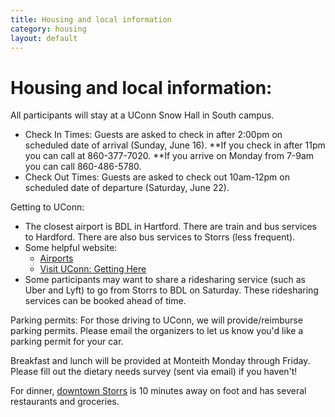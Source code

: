 ```yaml
---
title: Housing and local information
category: housing
layout: default
---
```


# Housing and local information: 

All participants will stay at a UConn Snow Hall in South campus. 
* Check In Times: Guests are asked to check in after 2:00pm on scheduled date of arrival (Sunday, June 16). 
**If you check in after 11pm you can call at 860-377-7020.
**If you arrive on Monday from 7-9am you can call 860-486-5780.
* Check Out Times: Guests are asked to check out 10am-12pm on scheduled date of departure (Saturday, June 22).


Getting to UConn:
* The closest airport is BDL in Hartford. There are train and bus services to Hardford. There are also bus services to Storrs (less frequent). 
* Some helpful website: 
    * [Airports](https://transpo.uconn.edu/airports/)
    * [Visit UConn: Getting Here](https://partnerships.global.uconn.edu/visit-uconn-global/visit-uconn-getting-here/)
* Some participants may want to share a ridesharing service (such as Uber and Lyft) to go from Storrs to BDL on Saturday. These ridesharing services can be booked ahead of time.

Parking permits: For those driving to UConn, we will provide/reimburse parking permits. Please email the organizers to let us know you'd like a parking permit for your car.


Breakfast and lunch will be provided at Monteith Monday through Friday. Please fill out the dietary needs survey (sent via email) if you haven't!

For dinner, [downtown Storrs](https://www.downtownstorrs.org) is 10 minutes away on foot​ and has several restaurants and groceries. 

